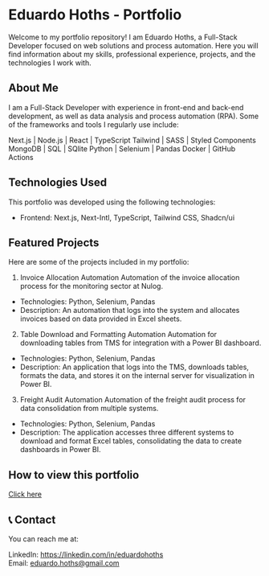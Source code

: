 # Eduardo Hoths - Portfolio
Welcome to my portfolio repository! I am Eduardo Hoths, a Full-Stack Developer focused on web solutions and process automation. Here you will find information about my skills, professional experience, projects, and the technologies I work with.

## About Me
I am a Full-Stack Developer with experience in front-end and back-end development, as well as data analysis and process automation (RPA). Some of the frameworks and tools I regularly use include:

Next.js | Node.js | React | TypeScript
Tailwind | SASS | Styled Components
MongoDB | SQL | SQlite
Python | Selenium | Pandas
Docker | GitHub Actions

## Technologies Used
This portfolio was developed using the following technologies:

- Frontend: Next.js, Next-Intl, TypeScript, Tailwind CSS, Shadcn/ui

## Featured Projects
Here are some of the projects included in my portfolio:

1. Invoice Allocation Automation
Automation of the invoice allocation process for the monitoring sector at Nulog.

- Technologies: Python, Selenium, Pandas
- Description: An automation that logs into the system and allocates invoices based on data provided in Excel sheets.

2. Table Download and Formatting Automation
Automation for downloading tables from TMS for integration with a Power BI dashboard.

- Technologies: Python, Selenium, Pandas
- Description: An application that logs into the TMS, downloads tables, formats the data, and stores it on the internal server for visualization in Power BI.

3. Freight Audit Automation
Automation of the freight audit process for data consolidation from multiple systems.

- Technologies: Python, Selenium, Pandas
- Description: The application accesses three different systems to download and format Excel tables, consolidating the data to create dashboards in Power BI.

## How to view this portfolio
[Click here](https://eduardohoths.vercel.app/)

## 📞 Contact
You can reach me at:

LinkedIn: https://linkedin.com/in/eduardohoths </br>
Email: eduardo.hoths@gmail.com

